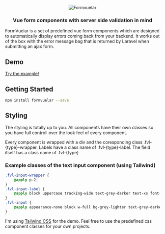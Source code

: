 <p align="center">
    <img  src="https://janiskelemen.github.io/formvuelar/example/Formvuelar.svg" alt="Formvuelar" />
</p>
<h3 align="center">Vue form components with server side validation in mind</h3>

<p>
FormVuelar is a set of predefined vue form components which are designed to automatically display errors coming back from your backend. It works out of the box with the error message bag that is returned by Laravel when submitting an ajax form.
</p>

<h2>Demo</h2>
<a href="https://janiskelemen.github.io/formvuelar/" target="_blank">Try the example!</a>

<h2>Getting Started</h2>

```bash
npm install formvuelar --save
```

<h2>Styling</h2>
<p>
The styling is totally up to you. All components have their own classes so you have full controll over the look feel of every component.
</p>
<p>
Every component is wrapped with a div and the coresponding class .fvl-{type}-wrapper. 
Labels have a class name of .fvl-{type}-label.
The field itself has a class name of .fvl-{type}
</p>
<h3>Example classes of the text input component (using Tailwind)</h3>

```CSS 
.fvl-input-wrapper {
    @apply p-2;
}
.fvl-input-label {
    @apply block uppercase tracking-wide text-grey-darker text-xs font-bold mb-2;
}
.fvl-input {
    @apply appearance-none block w-full bg-grey-lighter text-grey-darkest border border-grey-lighter rounded py-3 px-4 leading-tight;
}
```
<p>
I'm using <a href="https://tailwind.com">Tailwind CSS</a> for the demo.
Feel free to use the predefined css component classes for your own projects.
</p>